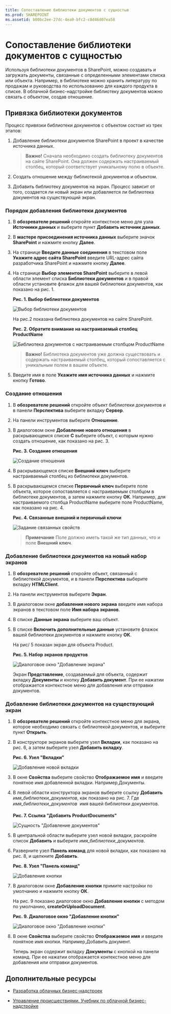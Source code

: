 ```yaml
---
title: Сопоставление библиотеки документов с сущностью
ms.prod: SHAREPOINT
ms.assetid: b00bc2ee-27dc-4ea9-bfc2-c8d46d07ea58
---
```



# Сопоставление библиотеки документов с сущностью
Используя библиотеки документов в SharePoint, можно создавать и загружать документы, связанные с определенными элементами списка или объекта. Например, в библиотеке можно хранить литературу по продажам и руководства по использованию для каждого продукта в списке. В облачной бизнес-надстройке библиотеку документов можно связать с объектом, создав отношение.
## Привязка библиотеки документов

Процесс привязки библиотеки документов с объектом состоит из трех этапов:
  
    
    

1. Добавление библиотеки документов SharePoint в проект в качестве источника данных.
    
    > **Важно!**
      > Сначала необходимо создать библиотеку документов на сайте SharePoint. Она должен содержать настраиваемый столбец, который соответствует уникальному полю в объекте. 
2. Создать отношение между библиотекой документов и объектом.
    
  
3. Добавить библиотеку документов на экран. Процесс зависит от того, создается ли новый экран или добавляется ли библиотека документов на существующий экран.
    
  

### Порядок добавления библиотеки документов


1. В **обозревателе решений** откройте контекстное меню для узла **Источники данных** и выберите пункт **Добавить источник данных**.
    
  
2. В **мастере присоединения источника данных** выберите значок **SharePoint** и нажмите кнопку **Далее**.
    
  
3. На странице **Введите данные соединения** в текстовом поле **Укажите адрес сайта SharePoint** введите URL-адрес сайта разработчика SharePoint и нажмите кнопку **Далее**.
    
  
4. На странице **Выбор элементов SharePoint** выберите в левой области элемент списка **Библиотеки документов** и в правой области установите флажок для вашей библиотеки документов, как показано на рис. 1.
    
   **Рис. 1. Выбор библиотеки документов**

  

     ![Выбор библиотеки документов](images/CBADocLibrary.PNG)
  

    На рис.2 показана библиотека документов на сайте SharePoint.
    

   **Рис. 2. Обратите внимание на настраиваемый столбец ProductName**

  

     ![Библиотека документов с настраиваемым столбцом ProductName](images/CBADocLibrary2.PNG)
  

    
    > **Важно!**
      > Библиотека документов уже должна существовать и содержать настраиваемый столбец, который сопоставляется с уникальным полем в вашем объекте. 
5. Введите имя в поле **Укажите имя источника данных** и нажмите кнопку **Готово**.
    
  

### Создание отношения


1. В **обозревателе решений** откройте объект библиотеки документов и в панели **Перспектива** выберите вкладку **Сервер**.
    
  
2. На панели инструментов выберите **Отношение**.
    
  
3. В диалоговом окне **Добавление нового отношения** в раскрывающемся списке **С** выберите объект, с которым нужно создать отношение, как показано на рис. 3.
    
   **Рис. 3. Создание отношения**

  

     ![Создание отношения](images/CBARelationship.PNG)
  

  

  
4. В раскрывающемся списке **Внешний ключ** выберите настраиваемый столбец из библиотеки документов.
    
  
5. В раскрывающемся списке **Первичный ключ** выберите поле объекта, которое сопоставляется с настраиваемым столбцом в библиотеке документов, а затем нажмите кнопку **ОК**. Например, для настраиваемого столбца ProductName выберите поле ProductName, как показано на рис. 4.
    
   **Рис. 4. Связанные внешний и первичный ключи**

  

     ![Задание связанных свойств](images/CBARelationship2.PNG)
  

    
    > **Примечание**
      > Поле должно иметь такой же тип данных, что и поле **Внешний ключ**. 

### Добавление библиотеки документов на новый набор экранов


1. В **обозревателе решений** откройте объект, связанный с библиотекой документов, и в панели **Перспектива** выберите вкладку **HTMLClient**.
    
  
2. На панели инструментов выберите **Экран**.
    
  
3. В диалоговом окне **добавления нового экрана** введите имя набора экранов в текстовом поле **Имя набора экранов**.
    
  
4. В списке **Данные экрана** выберите ваш объект.
    
  
5. В списке **Включить дополнительные данные** установите флажок вашей библиотеки документов и нажмите кнопку **ОК**.
    
    На рис/ 5 показан экран для объекта Product.
    

   **Рис. 5. Набор экранов продуктов**

  

     ![Диалоговое окно "Добавление экрана"](images/CBAScreenSet.PNG)
  

    Экран **Представление**, создаваемый для объекта, содержит вкладку **Документы** и кнопку **Добавить документ**. При ее нажатии отображается контекстное меню для добавления или отправки документов.
    
  

### Добавление библиотеки документов на существующий экран


1. В **обозревателе решений** откройте контекстное меню для экрана, которое необходимо связать с библиотекой документов, и выберите пункт **Открыть**.
    
  
2. В конструкторе экранов выберите узел **Вкладки**, как показано на рис. 6, а затем выберите узел **Добавить вкладку**.
    
   **Рис. 6. Узел "Вкладки"**

  

     ![Добавление новой вкладки](images/CBAAddTab.PNG)
  

  

  
3. В окне **Свойства** выберите свойство **Отображаемое имя** и введите понятное имя добавленной вкладки. Например,Документы.
    
  
4. В левой области конструктора экранов выберите ссылку **Добавить** _имя_библиотеки_документов_, как показано на рис. 7. Где  _имя_библиотеки_документов_  имя вашей библиотеки документов.
    
   **Рис. 7. Ссылка "Добавить ProductDocuments"**

  

     ![Сущность "Добавление документов"](images/CBAAddDoc.PNG)
  

  

  
5. В центральной области выберите узел новой вкладки, раскройте список **Добавить** и выберите _имя_библиотеки_документов_.
    
  
6. Разверните узел **Панель команд** для новой вкладки, как показано на рис. 8, и щелкните **Добавить**.
    
   **Рис. 8. Узел "Панель команд"**

  

     ![Добавление кнопки](images/CBAAddButton.PNG)
  

  

  
7. В диалоговом окне **Добавление кнопки** примите настройки по умолчанию и нажмите кнопку **ОК**.
    
    На рис. 9 показано диалоговое окно **Добавление кнопки** с методом по умолчанию, **createOrUploadDocument**.
    

   **Рис. 9. Диалоговое окно "Добавление кнопки"**

  

     ![Диалоговое окно "Добавление кнопки"](images/CBAAddDialog.PNG)
  

  

  
8. В окне **Свойства** выберите свойство **Отображаемое имя** и введите понятное имя кнопки. Например,Добавить документ.
    
    Теперь экран содержит вкладку **Документы** с кнопкой на панели команд. При ее нажатии отображается контекстное меню для добавления или отправки документов.
    
  

## Дополнительные ресурсы
<a name="bk_addresources"> </a>


-  [Разработка облачных бизнес-надстроек](develop-cloud-business-add-ins.md)
    
  
-  [Управление происшествиями. Учебник по облачной бизнес-надстройке](incident-manager-a-cloud-business-add-in-tutorial.md)
    
  

